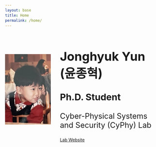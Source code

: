 ```yaml
---
layout: base
title: Home
permalink: /home/
---
```


<div style="display: flex; align-items: center;">
  <img src="/assets/child.png" alt="Jonghyuk Yun" style="max-width: 30%; height: auto; margin-right: 30px;">
  <div>
    <h2 style="font-size: 40px; font-weight: bold;">Jonghyuk Yun (윤종혁)</h2>
    <p style="font-size: 30px; font-weight: bold;">Ph.D. Student</p>
    <p style="font-size: 25px;">Cyber-Physical Systems and Security (CyPhy) Lab</p>
    <p><a href="https://www.cyphy-lab.org/">Lab Website</a></p>
  </div>
</div>
